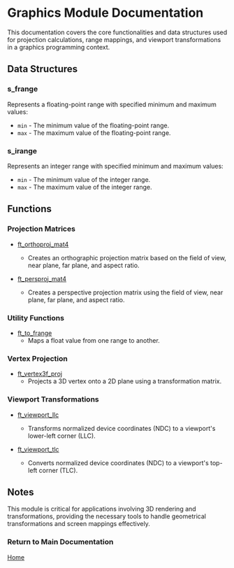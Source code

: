 # Graphics Module Documentation

This documentation covers the core functionalities and data structures used for projection calculations, range mappings, and viewport transformations in a graphics programming context.

## Data Structures

### s_frange
Represents a floating-point range with specified minimum and maximum values:
- `min` - The minimum value of the floating-point range.
- `max` - The maximum value of the floating-point range.

### s_irange
Represents an integer range with specified minimum and maximum values:
- `min` - The minimum value of the integer range.
- `max` - The maximum value of the integer range.

## Functions

### Projection Matrices

- [ft_orthoproj_mat4](./ft_orthoproj_mat4.md)
  - Creates an orthographic projection matrix based on the field of view, near plane, far plane, and aspect ratio.

- [ft_persproj_mat4](./ft_persproj_mat4.md)
  - Creates a perspective projection matrix using the field of view, near plane, far plane, and aspect ratio.

### Utility Functions

- [ft_to_frange](./ft_to_frange.md)
  - Maps a float value from one range to another.

### Vertex Projection

- [ft_vertex3f_proj](./ft_vertex3f_proj.md)
  - Projects a 3D vertex onto a 2D plane using a transformation matrix.

### Viewport Transformations

- [ft_viewport_llc](./ft_viewport_llc.md)
  - Transforms normalized device coordinates (NDC) to a viewport's lower-left corner (LLC).

- [ft_viewport_tlc](./ft_viewport_tlc.md)
  - Converts normalized device coordinates (NDC) to a viewport's top-left corner (TLC).

## Notes

This module is critical for applications involving 3D rendering and transformations, providing the necessary tools to handle geometrical transformations and screen mappings effectively.

### Return to Main Documentation
[Home](../home.md)
